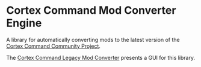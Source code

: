 # Cortex Command Mod Converter Engine

A library for automatically converting mods to the latest version of the [Cortex Command Community Project](https://github.com/cortex-command-community/Cortex-Command-Community-Project).

The [Cortex Command Legacy Mod Converter](https://github.com/cortex-command-community/Cortex-Command-Legacy-Mod-Converter) presents a GUI for this library.
